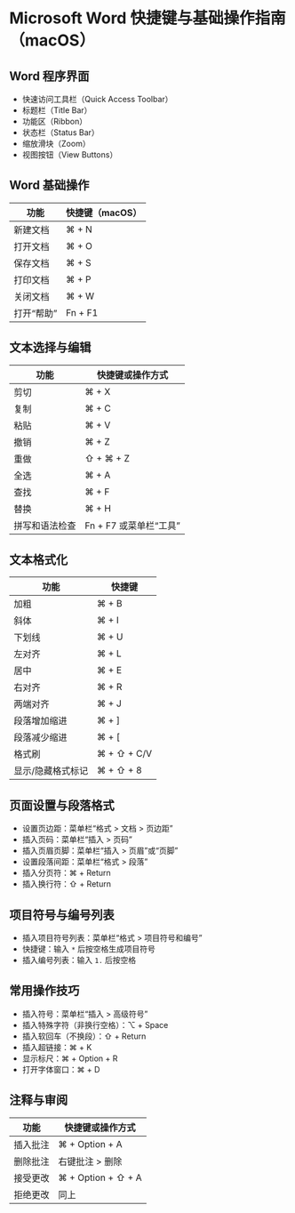 
# Microsoft Word 快捷键与基础操作指南（macOS）

## Word 程序界面

- 快速访问工具栏（Quick Access Toolbar）
- 标题栏（Title Bar）
- 功能区（Ribbon）
- 状态栏（Status Bar）
- 缩放滑块（Zoom）
- 视图按钮（View Buttons）


## Word 基础操作

| 功能             | 快捷键（macOS） |
|------------------|----------------|
| 新建文档         | ⌘ + N          |
| 打开文档         | ⌘ + O          |
| 保存文档         | ⌘ + S          |
| 打印文档         | ⌘ + P          |
| 关闭文档         | ⌘ + W          |
| 打开“帮助”       | Fn + F1         |


## 文本选择与编辑

| 功能                   | 快捷键或操作方式           |
|------------------------|---------------------------|
| 剪切                   | ⌘ + X                    |
| 复制                   | ⌘ + C                    |
| 粘贴                   | ⌘ + V                    |
| 撤销                   | ⌘ + Z                    |
| 重做                   | ⇧ + ⌘ + Z                |
| 全选                   | ⌘ + A                    |
| 查找                   | ⌘ + F                    |
| 替换                   | ⌘ + H                    |
| 拼写和语法检查         | Fn + F7 或菜单栏“工具”    |


## 文本格式化

| 功能               | 快捷键       |
|--------------------|--------------|
| 加粗               | ⌘ + B        |
| 斜体               | ⌘ + I        |
| 下划线             | ⌘ + U        |
| 左对齐             | ⌘ + L        |
| 居中               | ⌘ + E        |
| 右对齐             | ⌘ + R        |
| 两端对齐           | ⌘ + J        |
| 段落增加缩进       | ⌘ + ]        |
| 段落减少缩进       | ⌘ + [        |
| 格式刷             | ⌘ + ⇧ + C/V  |
| 显示/隐藏格式标记  | ⌘ + ⇧ + 8    |


## 页面设置与段落格式

- 设置页边距：菜单栏“格式 > 文档 > 页边距”
- 插入页码：菜单栏“插入 > 页码”
- 插入页眉页脚：菜单栏“插入 > 页眉”或“页脚”
- 设置段落间距：菜单栏“格式 > 段落”
- 插入分页符：⌘ + Return
- 插入换行符：⇧ + Return


## 项目符号与编号列表

- 插入项目符号列表：菜单栏“格式 > 项目符号和编号”
- 快捷键：输入 `*` 后按空格生成项目符号
- 插入编号列表：输入 `1.` 后按空格


## 常用操作技巧

- 插入符号：菜单栏“插入 > 高级符号”
- 插入特殊字符（非换行空格）：⌥ + Space
- 插入软回车（不换段）：⇧ + Return
- 插入超链接：⌘ + K
- 显示标尺：⌘ + Option + R
- 打开字体窗口：⌘ + D

## 注释与审阅

| 功能               | 快捷键或操作方式 |
|--------------------|------------------|
| 插入批注           | ⌘ + Option + A   |
| 删除批注           | 右键批注 > 删除  |
| 接受更改           | ⌘ + Option + ⇧ + A |
| 拒绝更改           | 同上            |
